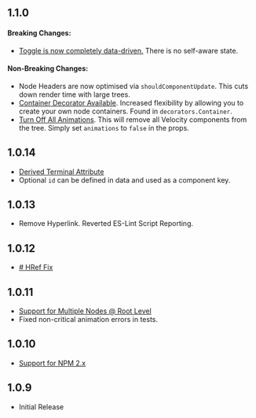 1.1.0
-------------------
#### Breaking Changes:
- [Toggle is now completely data-driven.](https://github.com/alexcurtis/react-treebeard/issues/14) There is no self-aware state.

#### Non-Breaking Changes:

- Node Headers are now optimised via `shouldComponentUpdate`. This cuts down render time with large trees.
- [Container Decorator Available](https://github.com/alexcurtis/react-treebeard/issues/9). Increased flexibility by allowing you to create your own node containers. Found in `decorators.Container`.
- [Turn Off All Animations](https://github.com/alexcurtis/react-treebeard/issues/15). This will remove all Velocity components from the tree. Simply set `animations` to `false` in the props.

1.0.14
-------------------
- [Derived Terminal Attribute](https://github.com/alexcurtis/react-treebeard/issues/11)
- Optional `id` can be defined in data and used as a component key.

1.0.13
-------------------
- Remove Hyperlink. Reverted ES-Lint Script Reporting.

1.0.12
-------------------
- [# HRef Fix](https://github.com/alexcurtis/react-treebeard/issues/6)

1.0.11
-------------------
- [Support for Multiple Nodes @ Root Level](https://github.com/alexcurtis/react-treebeard/issues/4)
- Fixed non-critical animation errors in tests.

1.0.10
-------------------
- [Support for NPM 2.x](https://github.com/alexcurtis/react-treebeard/issues/1)


1.0.9
-------------------
- Initial Release
